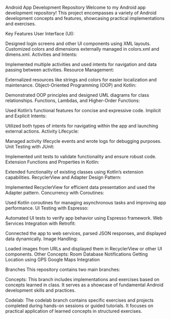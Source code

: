 Android App Development Repository
Welcome to my Android app development repository! This project encompasses a variety of Android development concepts and features, showcasing practical implementations and exercises.

Key Features
User Interface (UI):

Designed login screens and other UI components using XML layouts.
Customized colors and dimensions externally managed in colors.xml and dimens.xml.
Activities and Intents:

Implemented multiple activities and used intents for navigation and data passing between activities.
Resource Management:

Externalized resources like strings and colors for easier localization and maintenance.
Object-Oriented Programming (OOP) and Kotlin:

Demonstrated OOP principles and designed UML diagrams for class relationships.
Functions, Lambdas, and Higher-Order Functions:

Used Kotlin’s functional features for concise and expressive code.
Implicit and Explicit Intents:

Utilized both types of intents for navigating within the app and launching external actions.
Activity Lifecycle:

Managed activity lifecycle events and wrote logs for debugging purposes.
Unit Testing with JUnit:

Implemented unit tests to validate functionality and ensure robust code.
Extension Functions and Properties in Kotlin:

Extended functionality of existing classes using Kotlin’s extension capabilities.
RecyclerView and Adapter Design Pattern:

Implemented RecyclerView for efficient data presentation and used the Adapter pattern.
Concurrency with Coroutines:

Used Kotlin coroutines for managing asynchronous tasks and improving app performance.
UI Testing with Espresso:

Automated UI tests to verify app behavior using Espresso framework.
Web Services Integration with Retrofit:

Connected the app to web services, parsed JSON responses, and displayed data dynamically.
Image Handling:

Loaded images from URLs and displayed them in RecyclerView or other UI components.
Other Concepts:
Room Database
Notifications
Getting Location using GPS
Google Maps Integration



Branches
This repository contains two main branches:

Concepts: This branch includes implementations and exercises based on concepts learned in class. It serves as a showcase of fundamental Android development skills and practices.

Codelab: The codelab branch contains specific exercises and projects completed during hands-on sessions or guided tutorials. It focuses on practical application of learned concepts in structured exercises.

